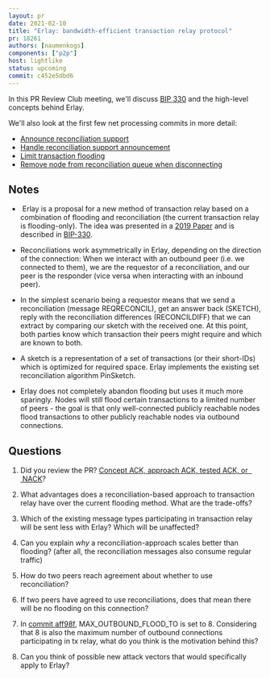 ```yaml
---
layout: pr
date: 2021-02-10
title: "Erlay: bandwidth-efficient transaction relay protocol"
pr: 18261
authors: [naumenkogs]
components: ["p2p"]
host: lightlike
status: upcoming
commit: c452e5dbd6
---
```


In this PR Review Club meeting, we'll discuss [BIP
330](https://github.com/naumenkogs/bips/blob/bip_0330_updates/bip-0330.mediawiki) and the
high-level concepts behind Erlay.

We'll also look at the first few net processing commits in more detail:

- [Announce reconciliation support](https://github.com/bitcoin-core-review-club/bitcoin/commit/6103b5cdcec775c77ac47b550bfc0b979d53b051)
- [Handle reconciliation support announcement](https://github.com/bitcoin-core-review-club/bitcoin/commit/34a485e0f1c9511fbd18cc6c0d60b6ca8929ccd9)
- [Limit transaction flooding](https://github.com/bitcoin-core-review-club/bitcoin/commit/aff98fcc1e83615b9bdff4a240898d15231d5f94)
- [Remove node from reconciliation queue when disconnecting](https://github.com/bitcoin-core-review-club/bitcoin/commit/f24c51e452ef3f7562e44422abd7b3162b0b13c8)

## Notes
-  Erlay is a proposal for a new method of transaction relay based on a combination
of flooding and reconciliation (the current transaction relay is flooding-only).
The idea was presented in a [2019 Paper](https://arxiv.org/abs/1905.10518) and
is described in [BIP-330](https://github.com/naumenkogs/bips/blob/bip_0330_updates/bip-0330.mediawiki).

- Reconciliations work asymmetrically in Erlay, depending on the direction of
the connection: When we interact with an outbound peer (i.e. we connected to them),
we are the requestor of a reconciliation, and our peer is the responder
(vice versa when interacting with an inbound peer).

- In the simplest scenario being a requestor means that we send a reconciliation
(message REQRECONCIL), get an answer back (SKETCH), reply with the reconciliation
differences (RECONCILDIFF) that we can extract by comparing our sketch with the received one.
At this point, both parties know which transaction their peers might require and which are known to both.

- A sketch is a representation of a set of transactions (or their short-IDs) which
is optimized for required space. Erlay implements the existing set reconciliation
algorithm PinSketch.

- Erlay does not completely abandon flooding but uses it much more sparingly.
Nodes will still flood certain transactions to a limited number of peers - the
goal is that only well-connected publicly reachable nodes flood transactions to
other publicly reachable nodes via outbound connections.

## Questions

1. Did you review the PR? [Concept ACK, approach ACK, tested ACK, or
   NACK](https://github.com/bitcoin/bitcoin/blob/master/CONTRIBUTING.md#peer-review)?

2. What advantages does a reconciliation-based approach to transaction relay have
over the current flooding method. What are the trade-offs?

3. Which of the existing message types participating in transaction relay will be
sent less with Erlay? Which will be unaffected?

4. Can you explain _why_ a reconciliation-approach scales better than flooding? (after all, the reconciliation messages also consume regular traffic)

5. How do two peers reach agreement about whether to use reconciliation?

6. If two peers have agreed to use reconciliations, does that mean there will be no flooding on this connection?

7. In [commit aff98f](https://github.com/bitcoin/bitcoin/pull/18261/commits/aff98fcc1e83615b9bdff4a240898d15231d5f94),
MAX_OUTBOUND_FLOOD_TO is set to 8. Considering that 8 is also the maximum number
of outbound connections participating in tx relay, what do you think is the
motivation behind this?

8. Can you think of possible new attack vectors that would specifically apply to Erlay?

<!-- TODO: After meeting, uncomment and add meeting log between the irc tags
## Meeting Log

{% irc %}
{% endirc %}
-->
